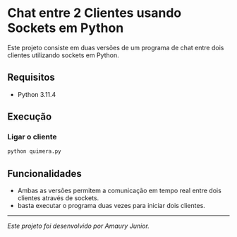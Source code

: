 # Chat entre 2 Clientes usando Sockets em Python

Este projeto consiste em duas versões de um programa de chat entre dois clientes utilizando sockets em Python.

## Requisitos

- Python 3.11.4

## Execução

### Ligar o cliente

```bash
python quimera.py
```

## Funcionalidades

- Ambas as versões permitem a comunicação em tempo real entre dois clientes através de sockets.
- basta executar o programa duas vezes para iniciar dois clientes.

---

*Este projeto foi desenvolvido por Amaury Junior.*
